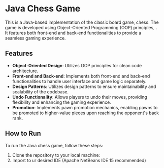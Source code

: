 

# Java Chess Game

This is a Java-based implementation of the classic board game, chess. The game is developed using Object-Oriented Programming (OOP) principles, . It features both front-end and back-end functionalities to provide a seamless gaming experience.

## Features

- **Object-Oriented Design**: Utilizes OOP principles for clean  code architecture.
- **Front-end and Back-end**: Implements both front-end and back-end functionalities to handle user interface and game logic separately.
- **Design Patterns**: Utilizes design patterns to ensure maintainability and scalability of the codebase.
- **Undo Functionality**: Allows players to undo their moves, providing flexibility and enhancing the gaming experience.
- **Promotion**: Implements pawn promotion mechanics, enabling pawns to be promoted to higher-value pieces upon reaching the opponent's back rank.


## How to Run

To run the Java chess game, follow these steps:

1. Clone the repository to your local machine:
2. Import to ur desired IDE (Apache NetBeans IDE 15 recommended)

